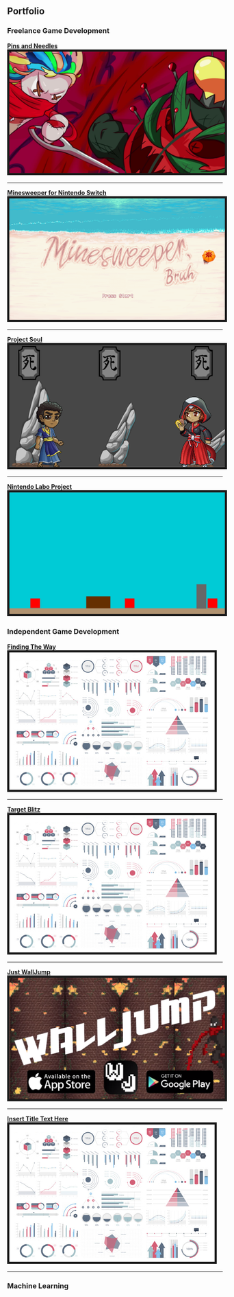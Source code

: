 ## Portfolio

### Freelance Game Development

[**Pins and Needles**](/PinsAndNeedles)
<img src="images/PinsAndNeedles/TrailerSS.jpg" border="5"/> 

---
[**Minesweeper for Nintendo Switch**](/Minesweeper)
<img src="images/MineSweeper/Screenshot_2.png" border="5"/>

---
[**Project Soul**](/UntitledRogueLike)
<img src="images/ProjectSoul/ProjectSoul.png" border="5"/>

---
[**Nintendo Labo Project**](/LaboProj)
<img src="images/NintendoLabo/Screenshot_6.png" border="5"/>

### Independent Game Development
[**Finding The Way**](/PinsAndNeedles)
<img src="images/dummy_thumbnail.jpg?raw=true" border="5"/>

---

[**Target Blitz**](/PinsAndNeedles)
<img src="images/dummy_thumbnail.jpg?raw=true" border="5"/>

---

[**Just WallJump**](/JustWalljump)
<img src="images/JustWalljump/WalljumpCard.png" border="5"/>

---

[**Insert Title Text Here**](/PinsAndNeedles)
<img src="images/dummy_thumbnail.jpg?raw=true" border="5"/>

---

### Machine Learning




